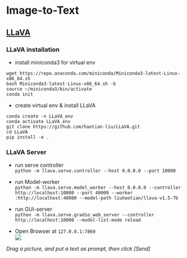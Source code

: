 # Image-to-Text

## [LLaVA](https://llava-vl.github.io/)

### LLaVA installation

* install miniconda3 for virtual env
```
wget https://repo.anaconda.com/miniconda/Miniconda3-latest-Linux-x86_64.sh
bash Miniconda3-latest-Linux-x86_64.sh -b
source ~/miniconda3/bin/activate
conda init
```

* create virtual env & install LLaVA
```
conda create -n LLaVA_env
conda activate LLaVA_env
git clone https://github.com/haotian-liu/LLaVA.git
cd LLaVA
pip install -e .
```

### LLaVA Server

* run serve controller<br>
`python -m llava.serve.controller --host 0.0.0.0 --port 10000`<br>

* run Model-worker<br>
`python -m llava.serve.model_worker --host 0.0.0.0 --controller http://localhost:10000 --port 40000 --worker :http://localhost:40000 --model-path liuhaotian/llava-v1.5-7b`<br>
* run GUI-server<br>
`python -m llava.serve.gradio_web_server --controller http://localhost:10000 --model-list-mode reload`<br>

* Open Browser at `127.0.0.1:7860`<br>
![](https://github.com/rkuo2000/GenAI/blob/main/assets/LLaVA_Gradio_Server_UI.png?raw=true)

*Drag a picture, and put a text as prompt, then click [Send]*<br>

